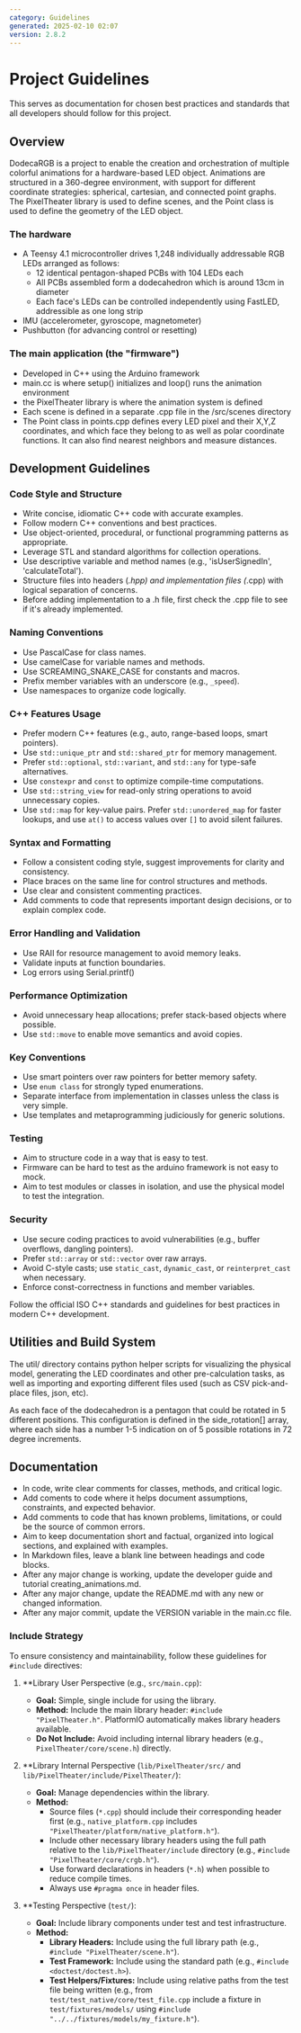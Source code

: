 ```yaml
---
category: Guidelines
generated: 2025-02-10 02:07
version: 2.8.2
---
```


# Project Guidelines

This serves as documentation for chosen best practices and standards that all developers should follow for this project.

## Overview

DodecaRGB is a project to enable the creation and orchestration of multiple colorful animations for a hardware-based LED object.
Animations are structured in a 360-degree environment, with support for different coordinate strategies: spherical, cartesian, and connected point graphs.
The PixelTheater library is used to define scenes, and the Point class is used to define the geometry of the LED object.

### The hardware

- A Teensy 4.1 microcontroller drives 1,248 individually addressable RGB LEDs arranged as follows:
  - 12 identical pentagon-shaped PCBs with 104 LEDs each
  - All PCBs assembled form a dodecahedron which is around 13cm in diameter
  - Each face's LEDs can be controlled independently using FastLED, addressible as one long strip
- IMU (accelerometer, gyroscope, magnetometer)
- Pushbutton (for advancing control or resetting)

### The main application (the "firmware")

- Developed in C++ using the Arduino framework
- main.cc is where setup() initializes and loop() runs the animation environment
- the PixelTheater library is where the animation system is defined
- Each scene is defined in a separate .cpp file in the /src/scenes directory
- The Point class in points.cpp defines every LED pixel and their X,Y,Z coordinates, and which face they belong to as well as polar coordinate functions. It can also find nearest neighbors and measure distances.

## Development Guidelines

### Code Style and Structure

- Write concise, idiomatic C++ code with accurate examples.
- Follow modern C++ conventions and best practices.
- Use object-oriented, procedural, or functional programming patterns as appropriate.
- Leverage STL and standard algorithms for collection operations.
- Use descriptive variable and method names (e.g., 'isUserSignedIn', 'calculateTotal').
- Structure files into headers (*.hpp) and implementation files (*.cpp) with logical separation of concerns.
- Before adding implementation to a .h file, first check the .cpp file to see if it's already implemented.

### Naming Conventions

- Use PascalCase for class names.
- Use camelCase for variable names and methods.
- Use SCREAMING_SNAKE_CASE for constants and macros.
- Prefix member variables with an underscore (e.g., `_speed`).
- Use namespaces to organize code logically.

### C++ Features Usage

- Prefer modern C++ features (e.g., auto, range-based loops, smart pointers).
- Use `std::unique_ptr` and `std::shared_ptr` for memory management.
- Prefer `std::optional`, `std::variant`, and `std::any` for type-safe alternatives.
- Use `constexpr` and `const` to optimize compile-time computations.
- Use `std::string_view` for read-only string operations to avoid unnecessary copies.
- Use `std::map` for key-value pairs. Prefer `std::unordered_map` for faster lookups, and use `at()` to access values over `[]` to avoid silent failures.

### Syntax and Formatting

- Follow a consistent coding style, suggest improvements for clarity and consistency.
- Place braces on the same line for control structures and methods.
- Use clear and consistent commenting practices.
- Add comments to code that represents important design decisions, or to explain complex code.

### Error Handling and Validation

- Use RAII for resource management to avoid memory leaks.
- Validate inputs at function boundaries.
- Log errors using Serial.printf()

### Performance Optimization

- Avoid unnecessary heap allocations; prefer stack-based objects where possible.
- Use `std::move` to enable move semantics and avoid copies.

### Key Conventions

- Use smart pointers over raw pointers for better memory safety.
- Use `enum class` for strongly typed enumerations.
- Separate interface from implementation in classes unless the class is very simple.
- Use templates and metaprogramming judiciously for generic solutions.

### Testing

- Aim to structure code in a way that is easy to test.
- Firmware can be hard to test as the arduino framework is not easy to mock.
- Aim to test modules or classes in isolation, and use the physical model to test the integration.

### Security

- Use secure coding practices to avoid vulnerabilities (e.g., buffer overflows, dangling pointers).
- Prefer `std::array` or `std::vector` over raw arrays.
- Avoid C-style casts; use `static_cast`, `dynamic_cast`, or `reinterpret_cast` when necessary.
- Enforce const-correctness in functions and member variables.

Follow the official ISO C++ standards and guidelines for best practices in modern C++ development.

## Utilities and Build System

The util/ directory contains python helper scripts for visualizing the physical model, generating the LED coordinates and other pre-calculation tasks, as well as importing and exporting different files used (such as CSV pick-and-place files, json, etc).

As each face of the dodecahedron is a pentagon that could be rotated in 5 different positions. This configuration is defined in the side_rotation[] array, where each side has a number 1-5 indication on of 5 possible rotations in 72 degree increments.

## Documentation

- In code, write clear comments for classes, methods, and critical logic.
- Add coments to code where it helps document assumptions, constraints, and expected behavior.
- Add comments to code that has known problems, limitations, or could be the source of common errors.
- Aim to keep documentation short and factual, organized into logical sections, and explained with examples.
- In Markdown files, leave a blank line between headings and code blocks.
- After any major change is working, update the developer guide and tutorial creating_animations.md.
- After any major change, update the README.md with any new or changed information.
- After any major commit, update the VERSION variable in the main.cc file.

### Include Strategy

To ensure consistency and maintainability, follow these guidelines for `#include` directives:

1.  **Library User Perspective (e.g., `src/main.cpp`):
    *   **Goal:** Simple, single include for using the library.
    *   **Method:** Include the main library header: `#include "PixelTheater.h"`. PlatformIO automatically makes library headers available.
    *   **Do Not Include:** Avoid including internal library headers (e.g., `PixelTheater/core/scene.h`) directly.

2.  **Library Internal Perspective (`lib/PixelTheater/src/` and `lib/PixelTheater/include/PixelTheater/`):
    *   **Goal:** Manage dependencies within the library.
    *   **Method:**
        *   Source files (`*.cpp`) should include their corresponding header first (e.g., `native_platform.cpp` includes `"PixelTheater/platform/native_platform.h"`).
        *   Include other necessary library headers using the full path relative to the `lib/PixelTheater/include` directory (e.g., `#include "PixelTheater/core/crgb.h"`).
        *   Use forward declarations in headers (`*.h`) when possible to reduce compile times.
        *   Always use `#pragma once` in header files.

3.  **Testing Perspective (`test/`):
    *   **Goal:** Include library components under test and test infrastructure.
    *   **Method:**
        *   **Library Headers:** Include using the full library path (e.g., `#include "PixelTheater/scene.h"`).
        *   **Test Framework:** Include using the standard path (e.g., `#include <doctest/doctest.h>`).
        *   **Test Helpers/Fixtures:** Include using relative paths from the test file being written (e.g., from `test/test_native/core/test_file.cpp` include a fixture in `test/fixtures/models/` using `#include "../../fixtures/models/my_fixture.h"`).
